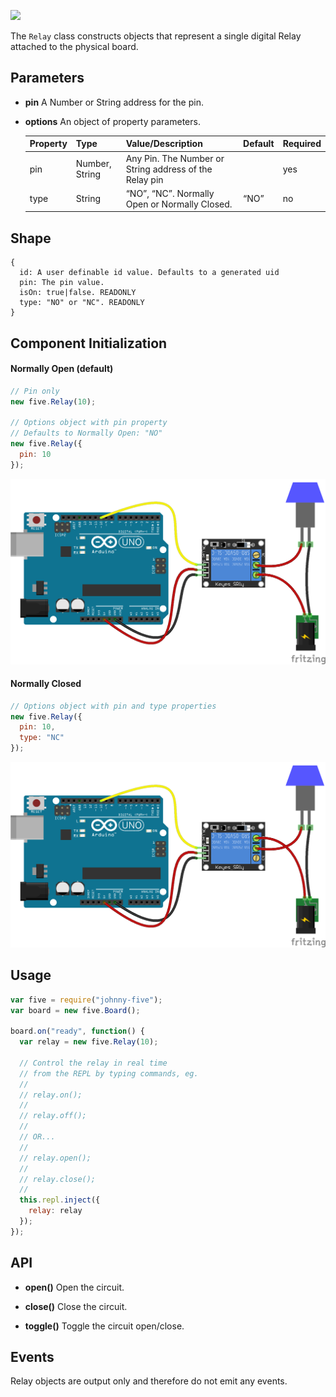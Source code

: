 ![](http://i.gyazo.com/1aaab47df9a262baa36bd7ba515b4cbc.png)

The `Relay` class constructs objects that represent a single digital Relay  attached to the physical board.

## Parameters

- **pin** A Number or String address for the pin.

- **options** An object of property parameters.

  | Property | Type           | Value/Description                                        | Default | Required |
  |---------------|----------------|------------|----------------------------------------------------|----------|
  | pin           | Number, String | Any Pin. The Number or String address of the Relay pin     | | yes      |
  | type          | String         | “NO”, “NC”. Normally Open or Normally Closed. | “NO” | no       |


## Shape

```
{ 
  id: A user definable id value. Defaults to a generated uid
  pin: The pin value.
  isOn: true|false. READONLY
  type: "NO" or "NC". READONLY
}
```


## Component Initialization

#### Normally Open (default)

```js
// Pin only
new five.Relay(10);

// Options object with pin property
// Defaults to Normally Open: "NO"
new five.Relay({
  pin: 10
});
```

![Relay Open](https://raw.githubusercontent.com/rwaldron/johnny-five/master/docs/breadboard/relay-open.png)


#### Normally Closed 

```js
// Options object with pin and type properties
new five.Relay({
  pin: 10, 
  type: "NC"
});
```

![Relay](https://raw.githubusercontent.com/rwaldron/johnny-five/master/docs/breadboard/relay-closed.png)

## Usage
```js
var five = require("johnny-five");
var board = new five.Board();

board.on("ready", function() {
  var relay = new five.Relay(10);

  // Control the relay in real time
  // from the REPL by typing commands, eg.
  //
  // relay.on();
  //
  // relay.off();
  //
  // OR...
  //
  // relay.open();
  //
  // relay.close();
  //
  this.repl.inject({
    relay: relay
  });
});
```

## API

- **open()** Open the circuit.

- **close()** Close the circuit.

- **toggle()** Toggle the circuit open/close.

## Events

Relay objects are output only and therefore do not emit any events.
